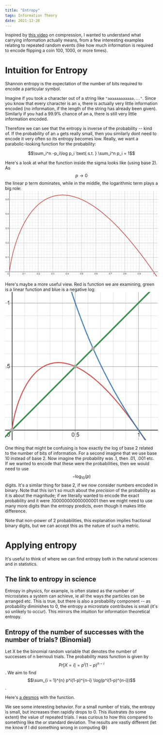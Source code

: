 ```yaml
---
title: "Entropy"
tags: Information Theory
date: 2021-12-28
---
```

Inspired by [this video](https://www.youtube.com/watch?v=sMb00lz-IfE) on compression, I wanted to understand what carrying information actually means, from a few interesting examples relating to repeated random events (like how much information is required to encode flipping a coin 100, 1000, or more times).

# Intuition for Entropy
Shannon entropy is the expectation of the number of bits required to encode a particular symbol. 

Imagine if you took a character out of a string like ```"aaaaaaaaaaaa..."```. Since you know that every character is an ```a```, there is actually very little information encoded (no information, if the length of the string has already been given). Similarly if you had a 99.9% chance of an a, there is still very little information encoded.

Therefore we can see that the entropy is inverse of the probability -- kind of. If the probability of an ```a``` gets really small, then you similarly dont need to encode it very often so its entropy becomes low. Really, we want a parabolic-looking function for the probability:

$$\sum_i^n -p_i\log p_i \text{ s.t. } \sum_i^n p_i = 1$$

Here's a look at what the function inside the sigma looks like (using base 2). As $$p \to 0$$ the linear p term dominates, while in the middle, the logarithmic term plays a big role: 
![](/images/2021-12-27-21-04-14.png)

Here's maybe a more useful view. Red is function we are examining, green is a linear function and blue is a negative log:
![](/images/2021-12-27-21-15-00.png)

One thing that might be confusing is how exactly the log of base 2 related to the number of bits of information. For a second imagine that we use base 10 instead of base 2. Now imagine the probability was .1, then .01, .001 etc. If we wanted to encode that these were the probabilities, then we would need to use $$-\log_10(p)$$ digits. It's a similar thing for base 2, if we now consider numbers encoded in binary. Note that this isn't so much about the *precision* of the probability as it is about the magnitude; if we literally wanted to encode the exact probability and it were .100000000000000001 then we might need to use many more digits than the entropy predicts, even though it makes little difference.

Note that non-power of 2 probabilities, this explanation implies fractional binary digits, but we can accept this as the nature of such a metric.

# Applying entropy

It's useful to think of where we can find entropy both in the natural sciences and in statistics.

## The link to entropy in science
Entropy in physics, for example, is often stated as the number of microstates a system can achieve, ie all the ways the particles can be arranged etc. This is true, but there is also a probability component -- as probability diminishes to 0, the entropy a microstate contributes is small (it's so unlikely to occur). This mirrors the intuition for information theoretical entropy. 

## Entropy of the number of successes with the number of trials? (Binomial)
Let X be the binomial random variable that denotes the number of successes of n bernouli trials. The probability mass function is given by $$Pr[X = i] = p^i(1-p)^{n-i}$$. We aim to find $$\sum_{i = 1}^{n} p^i(1-p)^{n-i} \log(p^i(1-p)^{n-i})$$.

Here's [a desmos](https://www.desmos.com/calculator/hsxokrr2to) with the function.

We see some interesting behavior. For a small number of trials, the entropy is small, but increases then rapidly drops to 0. This illustrates (to some extent) the value of repeated trials. I was curious to how this compared to something like the or standard deviation. The results are vastly different (let me know if I did something wrong in computing 😅)
